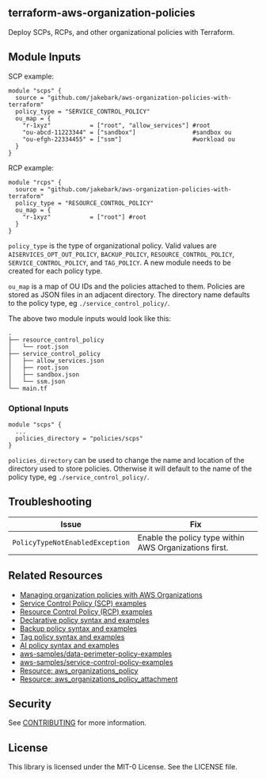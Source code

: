 ## terraform-aws-organization-policies

Deploy SCPs, RCPs, and other organizational policies with Terraform.

## Module Inputs
SCP example:
```hcl
module "scps" {
  source = "github.com/jakebark/aws-organization-policies-with-terraform"
  policy_type = "SERVICE_CONTROL_POLICY"
  ou_map = {
    "r-1xyz"           = ["root", "allow_services"] #root
    "ou-abcd-11223344" = ["sandbox"]                #sandbox ou
    "ou-efgh-22334455" = ["ssm"]                    #workload ou
  }
}
```
RCP example:
```hcl
module "rcps" {
  source = "github.com/jakebark/aws-organization-policies-with-terraform"
  policy_type = "RESOURCE_CONTROL_POLICY"
  ou_map = {
    "r-1xyz"           = ["root"] #root
  }
}
```

`policy_type` is the type of organizational policy. Valid values are `AISERVICES_OPT_OUT_POLICY`, `BACKUP_POLICY`, `RESOURCE_CONTROL_POLICY`, `SERVICE_CONTROL_POLICY`, and `TAG_POLICY`. A new module needs to be created for each policy type. 

`ou_map` is a map of OU IDs and the policies attached to them. Policies are stored as JSON files in an adjacent directory. The directory name defaults to the policy type, eg `./service_control_policy/`.

The above two module inputs would look like this:
```
.
├── resource_control_policy
│   └── root.json
├── service_control_policy
│   ├── allow_services.json
│   ├── root.json
│   ├── sandbox.json
│   └── ssm.json
└── main.tf 
```

### Optional Inputs

```hcl
module "scps" {
  ... 
  policies_directory = "policies/scps"
}
```

`policies_directory` can be used to change the name and location of the directory used to store policies. Otherwise it will default to the name of the policy type, eg `./service_control_policy/`.

## Troubleshooting

| Issue | Fix |
|---|---|
| `PolicyTypeNotEnabledException` | Enable the policy type within AWS Organizations first. |

## Related Resources

- [Managing organization policies with AWS Organizations](https://docs.aws.amazon.com/organizations/latest/userguide/orgs_manage_policies.html)
- [Service Control Policy (SCP) examples](https://docs.aws.amazon.com/organizations/latest/userguide/orgs_manage_policies_scps_examples.html)
- [Resource Control Policy (RCP) examples](https://docs.aws.amazon.com/organizations/latest/userguide/orgs_manage_policies_rcps_examples.html)
- [Declarative policy syntax and examples](https://docs.aws.amazon.com/organizations/latest/userguide/orgs_manage_policies_declarative_syntax.html)
- [Backup policy syntax and examples](https://docs.aws.amazon.com/organizations/latest/userguide/orgs_manage_policies_backup_syntax.html)
- [Tag policy syntax and examples](https://docs.aws.amazon.com/organizations/latest/userguide/orgs_manage_policies_example-tag-policies.html)
- [AI policy syntax and examples](https://docs.aws.amazon.com/organizations/latest/userguide/orgs_manage_policies_ai-opt-out_syntax.html)
- [aws-samples/data-perimeter-policy-examples](https://github.com/aws-samples/data-perimeter-policy-examples/tree/main/resource_control_policies)
- [aws-samples/service-control-policy-examples](https://github.com/aws-samples/service-control-policy-examples)
- [Resource: aws_organizations_policy](https://registry.terraform.io/providers/hashicorp/aws/latest/docs/resources/organizations_policy)
- [Resource: aws_organizations_policy_attachment](https://registry.terraform.io/providers/hashicorp/aws/latest/docs/resources/organizations_policy_attachment)

## Security

See [CONTRIBUTING](CONTRIBUTING.md#security-issue-notifications) for more information.

## License

This library is licensed under the MIT-0 License. See the LICENSE file.

